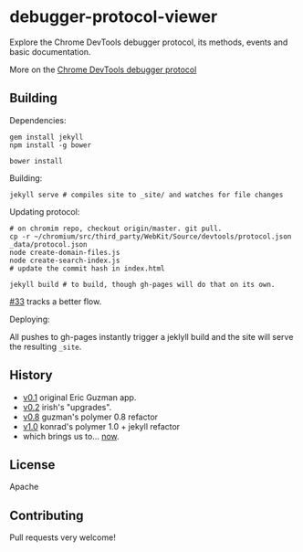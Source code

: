 # debugger-protocol-viewer
Explore the Chrome DevTools debugger protocol, its methods, events and basic documentation.

More on the [Chrome DevTools debugger protocol](https://developer.chrome.com/devtools/docs/debugger-protocol)


##  Building

Dependencies:

    gem install jekyll
    npm install -g bower

    bower install

Building:

    jekyll serve # compiles site to _site/ and watches for file changes

Updating protocol:

    # on chromim repo, checkout origin/master. git pull.
    cp -r ~/chromium/src/third_party/WebKit/Source/devtools/protocol.json _data/protocol.json
    node create-domain-files.js
    node create-search-index.js
    # update the commit hash in index.html

    jekyll build # to build, though gh-pages will do that on its own.

[#33](https://github.com/ChromeDevTools/debugger-protocol-viewer/issues/33) tracks a better flow.

Deploying:

All pushes to gh-pages instantly trigger a jeklyll build and the site will serve the resulting `_site`.

## History


* [v0.1](https://rawgit.com/ChromeDevTools/debugger-protocol-viewer/v0.1/index.html)            original Eric Guzman app.
* [v0.2](https://rawgit.com/ChromeDevTools/debugger-protocol-viewer/v0.2/index.html)            irish's "upgrades".
* [v0.8](https://rawgit.com/ChromeDevTools/debugger-protocol-viewer/v0.8/index.html)            guzman's polymer 0.8 refactor
* [v1.0](https://rawgit.com/ChromeDevTools/debugger-protocol-viewer/v1.0/index.html)            konrad's polymer 1.0 + jekyll refactor
* which brings us to… [now](https://chromedevtools.github.io/debugger-protocol-viewer/).


## License

Apache

## Contributing

Pull requests very welcome!

